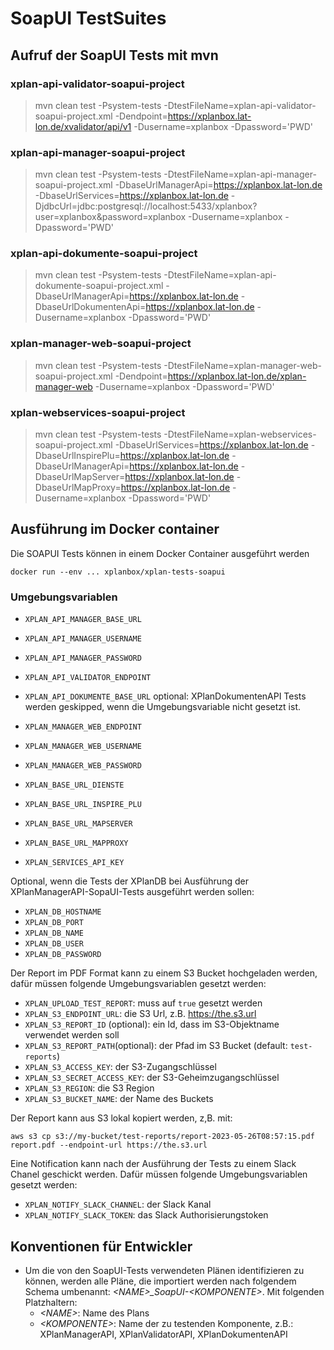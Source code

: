 # SoapUI TestSuites

## Aufruf der SoapUI Tests mit mvn

### xplan-api-validator-soapui-project

> mvn clean test -Psystem-tests -DtestFileName=xplan-api-validator-soapui-project.xml -Dendpoint=https://xplanbox.lat-lon.de/xvalidator/api/v1 -Dusername=xplanbox -Dpassword='PWD'

### xplan-api-manager-soapui-project

> mvn clean test -Psystem-tests -DtestFileName=xplan-api-manager-soapui-project.xml -DbaseUrlManagerApi=https://xplanbox.lat-lon.de -DbaseUrlServices=https://xplanbox.lat-lon.de -DjdbcUrl=jdbc:postgresql://localhost:5433/xplanbox?user=xplanbox&password=xplanbox -Dusername=xplanbox -Dpassword='PWD'

### xplan-api-dokumente-soapui-project

> mvn clean test -Psystem-tests -DtestFileName=xplan-api-dokumente-soapui-project.xml -DbaseUrlManagerApi=https://xplanbox.lat-lon.de -DbaseUrlDokumentenApi=https://xplanbox.lat-lon.de -Dusername=xplanbox -Dpassword='PWD'

### xplan-manager-web-soapui-project

> mvn clean test -Psystem-tests -DtestFileName=xplan-manager-web-soapui-project.xml -Dendpoint=https://xplanbox.lat-lon.de/xplan-manager-web -Dusername=xplanbox -Dpassword='PWD'

### xplan-webservices-soapui-project

> mvn clean test -Psystem-tests -DtestFileName=xplan-webservices-soapui-project.xml -DbaseUrlServices=https://xplanbox.lat-lon.de -DbaseUrlInspirePlu=https://xplanbox.lat-lon.de -DbaseUrlManagerApi=https://xplanbox.lat-lon.de -DbaseUrlMapServer=https://xplanbox.lat-lon.de -DbaseUrlMapProxy=https://xplanbox.lat-lon.de -Dusername=xplanbox -Dpassword='PWD'



## Ausführung im Docker container

Die SOAPUI Tests können in einem Docker Container ausgeführt werden

```
docker run --env ... xplanbox/xplan-tests-soapui
```

### Umgebungsvariablen

- `XPLAN_API_MANAGER_BASE_URL`
- `XPLAN_API_MANAGER_USERNAME`
- `XPLAN_API_MANAGER_PASSWORD`

- `XPLAN_API_VALIDATOR_ENDPOINT`

- `XPLAN_API_DOKUMENTE_BASE_URL` optional: XPlanDokumentenAPI Tests werden geskipped, wenn die Umgebungsvariable nicht gesetzt ist.

- `XPLAN_MANAGER_WEB_ENDPOINT`
- `XPLAN_MANAGER_WEB_USERNAME`
- `XPLAN_MANAGER_WEB_PASSWORD`

- `XPLAN_BASE_URL_DIENSTE`
- `XPLAN_BASE_URL_INSPIRE_PLU`
- `XPLAN_BASE_URL_MAPSERVER`
- `XPLAN_BASE_URL_MAPPROXY`

- `XPLAN_SERVICES_API_KEY`

Optional, wenn die Tests der XPlanDB bei Ausführung der XPlanManagerAPI-SopaUI-Tests ausgeführt werden sollen:

- `XPLAN_DB_HOSTNAME`
- `XPLAN_DB_PORT`
- `XPLAN_DB_NAME`
- `XPLAN_DB_USER`
- `XPLAN_DB_PASSWORD`


Der Report im PDF Format kann zu einem S3 Bucket hochgeladen werden, dafür müssen folgende Umgebungsvariablen gesetzt werden:

- `XPLAN_UPLOAD_TEST_REPORT`: muss auf `true` gesetzt werden
- `XPLAN_S3_ENDPOINT_URL`: die S3 Url, z.B. https://the.s3.url
- `XPLAN_S3_REPORT_ID` (optional): ein Id, dass im S3-Objektname verwendet werden soll
- `XPLAN_S3_REPORT_PATH`(optional): der Pfad im S3 Bucket (default: `test-reports`)
- `XPLAN_S3_ACCESS_KEY`: der S3-Zugangschlüssel
- `XPLAN_S3_SECRET_ACCESS_KEY`: der S3-Geheimzugangschlüssel
- `XPLAN_S3_REGION`: die S3 Region
- `XPLAN_S3_BUCKET_NAME`: der Name des Buckets

Der Report kann aus S3 lokal kopiert werden, z,B. mit:

	aws s3 cp s3://my-bucket/test-reports/report-2023-05-26T08:57:15.pdf report.pdf --endpoint-url https://the.s3.url

Eine Notification kann nach der Ausführung der Tests zu einem Slack Chanel geschickt werden. Dafür müssen folgende Umgebungsvariablen gesetzt werden:

- `XPLAN_NOTIFY_SLACK_CHANNEL`: der Slack Kanal
- `XPLAN_NOTIFY_SLACK_TOKEN`: das Slack Authorisierungstoken

## Konventionen für Entwickler

 * Um die von den SoapUI-Tests verwendeten Plänen identifizieren zu können, werden alle Pläne, die importiert werden nach folgendem Schema umbenannt: _\<NAME>\_SoapUI-\<KOMPONENTE>_. Mit folgenden Platzhaltern:
   * _\<NAME>_: Name des Plans
   * _\<KOMPONENTE>_: Name der zu testenden Komponente, z.B.: XPlanManagerAPI, XPlanValidatorAPI, XPlanDokumentenAPI